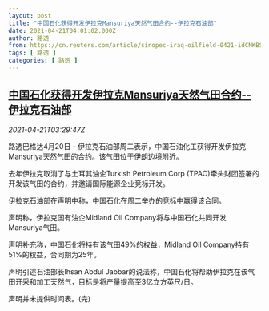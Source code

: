 ```yaml
---
layout: post
title: "中国石化获得开发伊拉克Mansuriya天然气田合约--伊拉克石油部"
date: 2021-04-21T04:01:02.000Z
author: 路透
from: https://cn.reuters.com/article/sinopec-iraq-oilfield-0421-idCNKBS2C80B3
tags: [ 路透 ]
categories: [ 路透 ]
---
```

<!--1618977662000-->
[中国石化获得开发伊拉克Mansuriya天然气田合约--伊拉克石油部](https://cn.reuters.com/article/sinopec-iraq-oilfield-0421-idCNKBS2C80B3)
------

<div>
<div><i>2021-04-21T03:29:47Z</i></div><p>路透巴格达4月20日 - 伊拉克石油部周二表示，中国石油化工获得开发伊拉克Mansuriya天然气田的合约。该气田位于伊朗边境附近。</p><p>去年伊拉克取消了与土耳其油企Turkish Petroleum Corp (TPAO)牵头财团签署的开发该气田的合约，并邀请国际能源企业竞标开发。</p><p>伊拉克石油部在声明中称，中国石化在周二举办的竞标中赢得该合同。</p><p>声明称，伊拉克国有油企Midland Oil Company将与中国石化共同开发Mansuriya气田。</p><p>声明补充称，中国石化将持有该气田49%的权益，Midland Oil Company持有51%的权益，合同期为25年。</p><p>声明引述石油部长Ihsan Abdul Jabbar的说法称，中国石化将帮助伊拉克在该气田开采和加工天然气，目标是将产量提高至3亿立方英尺/日。</p><p>声明并未提供时间表。(完)</p>
</div>
